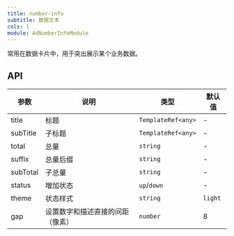 ```yaml
---
title: number-info
subtitle: 数据文本
cols: 1
module: AdNumberInfoModule
---
```


常用在数据卡片中，用于突出展示某个业务数据。

## API

参数 | 说明 | 类型 | 默认值
----|------|-----|------
title | 标题 | `TemplateRef<any>` | -
subTitle | 子标题 | `TemplateRef<any>` | -
total | 总量 | `string` | -
suffix | 总量后缀 | `string` | -
subTotal | 子总量 | `string` | -
status | 增加状态 | `up`\/`down` | -
theme | 状态样式 | `string` | `light`
gap | 设置数字和描述直接的间距（像素） | `number` | 8
